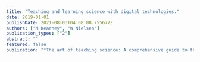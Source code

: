 ```yaml
---
title: "Teaching and learning science with digital technologies."
date: 2019-01-01
publishDate: 2021-08-03T04:08:08.755677Z
authors: ["M Kearney", "W Nielsen"]
publication_types: ["2"]
abstract: ""
featured: false
publication: "*The art of teaching science: A comprehensive guide to the teaching of …*"
---
```



